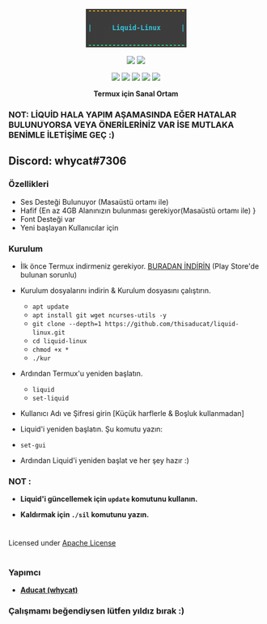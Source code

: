 <p align="center">
<img src="./distro/1.png">
</p>
<p align="center">
<img src="https://img.shields.io/badge/MADE%20IN-TURKEY-white?colorA=%23ff0000&colorB=%23017e40&style=for-the-badge">
<img src="https://img.shields.io/badge/Version-1.0-blue?style=for-the-badge">
</p>
<p align="center">
<img src="https://img.shields.io/badge/Written%20In-Bash-darkgreen?style=flat-square">
<img src="https://img.shields.io/badge/Open%20Source-Yes-darkviolet?style=flat-square">
<img src="https://img.shields.io/github/stars/thisaducat/liquid-linux?style=flat-square">
<img src="https://img.shields.io/github/issues/thisaducat/liquid-linux?color=red&style=flat-square">
<img src="https://img.shields.io/github/forks/thisaducat/liquid-linux?color=teal&style=flat-square">
</p>
<p align="center"><b>Termux için Sanal Ortam</b></p>

### NOT: LİQUİD HALA YAPIM AŞAMASINDA EĞER HATALAR BULUNUYORSA VEYA ÖNERİLERİNİZ VAR İSE MUTLAKA BENİMLE İLETİŞİME GEÇ :)
## Discord: whycat#7306

### Özellikleri

- Ses Desteği Bulunuyor (Masaüstü ortamı ile)
- Hafif {En az 4GB Alanınızın bulunması gerekiyor(Masaüstü ortamı ile) }
- Font Desteği var
- Yeni başlayan Kullanıcılar için

### Kurulum
- İlk önce Termux indirmeniz gerekiyor. [BURADAN İNDİRİN](https://f-droid.org/repo/com.termux_118.apk) (Play Store'de bulunan sorunlu)
- Kurulum dosyalarını indirin & Kurulum dosyasını çalıştırın.

  - `apt update`
  - `apt install git wget ncurses-utils -y`
  - `git clone --depth=1 https://github.com/thisaducat/liquid-linux.git`
  - `cd liquid-linux`
  - `chmod +x *`
  - `./kur`

- Ardından Termux'u yeniden başlatın.

   - `liquid`
   - `set-liquid`

- Kullanıcı Adı ve Şifresi girin [Küçük harflerle & Boşluk kullanmadan]

- Liquid'i yeniden başlatın. Şu komutu yazın:

- `set-gui`

- Ardından Liquid'i yeniden başlat ve her şey hazır :)

### NOT :

- **Liquid'i güncellemek için `update` komutunu kullanın.**

- **Kaldırmak için `./sil` komutunu yazın.**


#
Licensed under [Apache License](./LICENSE)
#

### Yapımcı

- [**Aducat (whycat)**](https://github.com/thisaducat)


### Çalışmamı beğendiysen lütfen yıldız bırak :)

